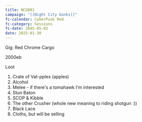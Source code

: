 ```yaml
---
title: NCG001
campaign: "[[Night City Gonks]]"
fc-calendar: CyberPunk Red
fc-category: Sessions
fc-date: 2045-05-02
date: 2025-01-30
---
```


Gig: Red Chrome Cargo

2000eb

Loot
1. Crate of Vat-pples (apples)  
2. Alcohol  
3. Melee - if there's a tomahawk I'm interested  
4. Stun Baton  
5. SCOP & Kibble  
6. The other Crusher (whole new meaning to riding shotgun :))  
7. Black Lace  
8. Cloths, but will be selling